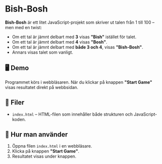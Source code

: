 
# Bish-Bosh

**Bish-Bosh** är ett litet JavaScript-projekt som skriver ut talen från 1 till 100 – men med en twist:

* Om ett tal är jämnt delbart med **3** visas **"Bish"** istället för talet.
* Om ett tal är jämnt delbart med **4** visas **"Bosh"**.
* Om ett tal är jämnt delbart med **både 3 och 4**, visas **"Bish-Bosh"**.
* Annars visas talet som vanligt.

## 🖥️ Demo

Programmet körs i webbläsaren. När du klickar på knappen **"Start Game"** visas resultatet direkt på webbsidan.

## 📁 Filer

* `index.html` – HTML-filen som innehåller både strukturen och JavaScript-koden.

## 🚀 Hur man använder

1. Öppna filen `index.html` i en webbläsare.
2. Klicka på knappen **"Start Game"**.
3. Resultatet visas under knappen.
